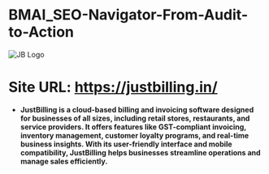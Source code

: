# BMAI_SEO-Navigator-From-Audit-to-Action

![JB Logo](https://github.com/user-attachments/assets/08907f1a-3a7d-4800-b41f-4aacf9282fa4)

# Site URL: https://justbilling.in/

* **JustBilling is a cloud-based billing and invoicing software designed for businesses of all sizes, including retail stores, restaurants, and service providers. It offers features like GST-compliant invoicing, inventory management, customer loyalty programs, and real-time business insights. With its user-friendly interface and mobile compatibility, JustBilling helps businesses streamline operations and manage sales efficiently.**
